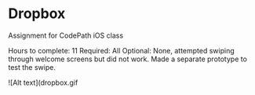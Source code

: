 Dropbox
=======

Assignment for CodePath iOS class

Hours to complete: 11
Required: All
Optional: None, attempted swiping through welcome screens but did not work. Made a separate prototype to test the swipe. 

![Alt text](dropbox.gif
